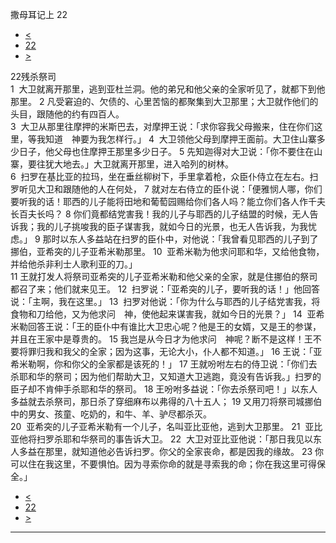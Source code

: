 ﻿





 撒母耳记上 22




* [<](bible/1SA21.md)
* [22](bible/1SA.md)
* [>](bible/1SA23.md)



 
22残杀祭司  
1  大卫就离开那里，逃到亚杜兰洞。他的弟兄和他父亲的全家听见了，就都下到他那里。 
2 凡受窘迫的、欠债的、心里苦恼的都聚集到大卫那里；大卫就作他们的头目，跟随他的约有四百人。  
3  大卫从那里往摩押的米斯巴去，对摩押王说：「求你容我父母搬来，住在你们这里，等我知道　神要为我怎样行。」 
4  大卫领他父母到摩押王面前。大卫住山寨多少日子，他父母也住摩押王那里多少日子。 
5 先知迦得对大卫说：「你不要住在山寨，要往犹大地去。」大卫就离开那里，进入哈列的树林。  
6  扫罗在基比亚的拉玛，坐在垂丝柳树下，手里拿着枪，众臣仆侍立在左右。扫罗听见大卫和跟随他的人在何处， 
7 就对左右侍立的臣仆说：「便雅悯人哪，你们要听我的话！耶西的儿子能将田地和葡萄园赐给你们各人吗？能立你们各人作千夫长百夫长吗？ 
8 你们竟都结党害我！我的儿子与耶西的儿子结盟的时候，无人告诉我；我的儿子挑唆我的臣子谋害我，就如今日的光景，也无人告诉我，为我忧虑。」 
9 那时以东人多益站在扫罗的臣仆中，对他说：「我曾看见耶西的儿子到了挪伯，亚希突的儿子亚希米勒那里。 
10  亚希米勒为他求问耶和华，又给他食物，并给他杀非利士人歌利亚的刀。」  
11 王就打发人将祭司亚希突的儿子亚希米勒和他父亲的全家，就是住挪伯的祭司都召了来；他们就来见王。 
12  扫罗说：「亚希突的儿子，要听我的话！」他回答说：「主啊，我在这里。」 
13  扫罗对他说：「你为什么与耶西的儿子结党害我，将食物和刀给他，又为他求问　神，使他起来谋害我，就如今日的光景？」 
14  亚希米勒回答王说：「王的臣仆中有谁比大卫忠心呢？他是王的女婿，又是王的参谋，并且在王家中是尊贵的。 
15 我岂是从今日才为他求问　神呢？断不是这样！王不要将罪归我和我父的全家；因为这事，无论大小，仆人都不知道。」 
16 王说：「亚希米勒啊，你和你父的全家都是该死的！」 
17 王就吩咐左右的侍卫说：「你们去杀耶和华的祭司；因为他们帮助大卫，又知道大卫逃跑，竟没有告诉我。」扫罗的臣子却不肯伸手杀耶和华的祭司。 
18 王吩咐多益说：「你去杀祭司吧！」以东人多益就去杀祭司，那日杀了穿细麻布以弗得的八十五人； 
19 又用刀将祭司城挪伯中的男女、孩童、吃奶的，和牛、羊、驴尽都杀灭。  
20  亚希突的儿子亚希米勒有一个儿子，名叫亚比亚他，逃到大卫那里。 
21  亚比亚他将扫罗杀耶和华祭司的事告诉大卫。 
22  大卫对亚比亚他说：「那日我见以东人多益在那里，就知道他必告诉扫罗。你父的全家丧命，都是因我的缘故。 
23 你可以住在我这里，不要惧怕。因为寻索你命的就是寻索我的命；你在我这里可得保全。」 
* [<](bible/1SA21.md)
* [22](bible/1SA.md)
* [>](bible/1SA23.md)





---









